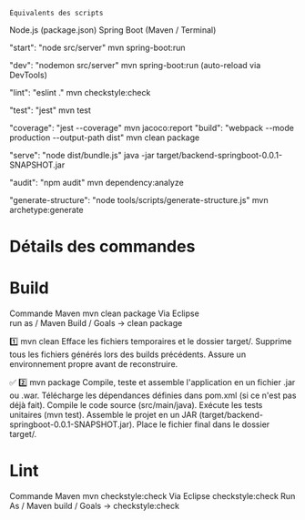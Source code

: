     Équivalents des scripts

Node.js (package.json)	                              Spring Boot (Maven / Terminal)

"start": "node src/server"	                          mvn spring-boot:run

"dev": "nodemon src/server"	                          mvn spring-boot:run (auto-reload via DevTools)

"lint": "eslint ."	                                  mvn checkstyle:check

"test": "jest"	                                      mvn test

"coverage": "jest --coverage"	                        mvn jacoco:report
"build": 
"webpack --mode production --output-path dist"	      mvn clean package

"serve": "node dist/bundle.js"	                      java -jar target/backend-springboot-0.0.1-SNAPSHOT.jar

"audit": "npm audit"	                                mvn dependency:analyze

"generate-structure": 
"node tools/scripts/generate-structure.js"	          mvn archetype:generate




# Détails des commandes

# Build
  
  Commande Maven
    mvn clean package
  Via Eclipse    
    run as / Maven Build / Goals -> clean package

1️⃣ mvn clean
  Efface les fichiers temporaires et le dossier target/.
  Supprime tous les fichiers générés lors des builds précédents.
  Assure un environnement propre avant de reconstruire.

✅ 2️⃣ mvn package
  Compile, teste et assemble l'application en un fichier .jar ou .war.
  Télécharge les dépendances définies dans pom.xml (si ce n'est pas déjà fait).
  Compile le code source (src/main/java).
  Exécute les tests unitaires (mvn test).
  Assemble le projet en un JAR (target/backend-springboot-0.0.1-SNAPSHOT.jar).
  Place le fichier final dans le dossier target/.


# Lint
  
  Commande Maven
    mvn checkstyle:check 
  Via Eclipse
  checkstyle:check
    Run As / Maven build / Goals -> checkstyle:check